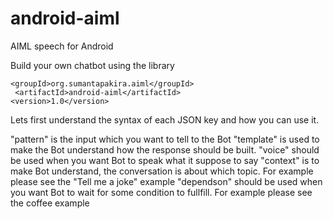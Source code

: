 # android-aiml
AIML speech for Android 

Build your own chatbot using the library 

    <groupId>org.sumantapakira.aiml</groupId>
     <artifactId>android-aiml</artifactId>
    <version>1.0</version>

Lets first understand the syntax of each JSON key and how you can use it.

"pattern" is the input which you want to tell to the Bot
"template" is used to make the Bot understand how the response should be built. 
"voice" should be used when you want Bot to speak what it suppose to say
"context" is to make Bot understand, the conversation is about which topic. For example please see the "Tell me a joke" example
"dependson" should be used when you want Bot to wait for some condition to fullfill. For example please see the coffee example 
